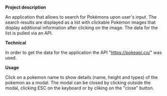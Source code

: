 **Project description**

An application that allows to search for Pokémons upon user's input. The search results are displayed as a list with clickable Pokémon images that display additional information after clicking on the image.
The data for the list is pulled via an API.

**Technical**

In order to get the data for the application the API "https://pokeapi.co/" was used.

**Usage**

Click on a pokemon name to show details (name, height and types) of the pokemon as a modal. The modal can be closed by clicking outside the modal, clicking ESC on the keyboard or by cliking on the "close" button.

